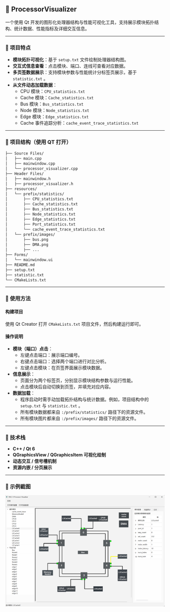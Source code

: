 ## 🧠 ProcessorVisualizer

一个使用 Qt 开发的图形化处理器结构与性能可视化工具，支持展示模块拓扑结构、统计数据、性能指标及详细交互信息。

------

### 🔧 项目特点

- **模块拓扑可视化**：基于 `setup.txt` 文件绘制处理器结构图。
- **交互式信息查看**：点击模块、端口、连线可查看对应数据。
- **多页签数据展示**：支持模块参数与性能统计分标签页展示，基于 `statistic.txt` 。
- **从文件动态加载数据**：
  - CPU 模块：`CPU_statistics.txt`
  - Cache 模块：`Cache_statistics.txt`
  - Bus 模块：`Bus_statistics.txt`
  - Node 模块：`Node_statistics.txt`
  - Edge 模块：`Edge_statistics.txt`
  - Cache 事件追踪分析：`cache_event_trace_statistics.txt`

------

### 📂 项目结构（使用 QT 打开）

```
├── Source Files/
│   ├── main.cpp
│   ├── mainwindow.cpp
│   └── processor_visualizer.cpp
├── Header Files/
│   ├── mainwindow.h
│   ├── processor_visualizer.h
├── resources/
│   └── prefix/statistics/
│       ├── CPU_statistics.txt
│       ├── Cache_statistics.txt
│       ├── Bus_statistics.txt
│       ├── Node_statistics.txt
│       ├── Edge_statistics.txt
│       ├── Port_statistics.txt
│       └── cache_event_trace_statistics.txt
│   └── prefix/images/
│       ├── bus.png
│       ├── DMA.png
│       ├── ...
├── Forms/
│   └── mainwindow.ui
├── README.md
├── setup.txt
├── statistic.txt
└── CMakeLists.txt
```

------

### 🚀 使用方法

#### 构建项目

使用 Qt Creator 打开  `CMakeLists.txt` 项目文件，然后构建运行即可。

#### 操作说明

- **模块（端口）点击**：
  - 左键点击端口：展示端口编号。
  - 右键点击端口：选择两个端口进行对比分析。
  - 左键点击模块：在页签界面展示模块数据。
- **信息展示**：
  - 页面分为两个标签页，分别显示模块结构参数与运行性能。
  - 点击模块后自动切换到页签，并填充对应内容。
- **数据加载**：
  - 程序启动时需手动加载拓扑结构与统计数据。例如，项目结构中的 `setup.txt` 与 `statistic.txt` 。
  - 所有模块数据都来自 `:/prefix/statistics/` 路径下的资源文件。
  - 所有模块图片都来自 `:/prefix/images/` 路径下的资源文件。

------

### 📌 技术栈

- **C++ / Qt 6**
- **QGraphicsView / QGraphicsItem 可视化绘制**
- **动态交互 / 信号槽机制**
- **资源内嵌 / 分页展示**

------

### 📸 示例截图

![1749106422210](example.png)